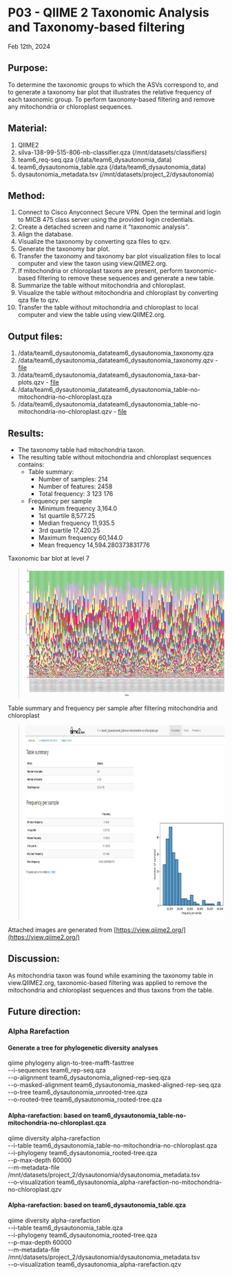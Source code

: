 # P03 - QIIME 2 Taxonomic Analysis and Taxonomy-based filtering

Feb 12th, 2024

## Purpose:
To determine the taxonomic groups to which the ASVs correspond to, and to generate a taxonomy bar plot that illustrates the relative frequency of each taxonomic group. 
To perform taxonomy-based filtering and remove any mitochondria or chloroplast sequences. 

## Material: 
1. QIIME2
2. silva-138-99-515-806-nb-classifier.qza (/mnt/datasets/classifiers)
3. team6_req-seq.qza (/data/team6_dysautonomia_data)
4. team6_dysautonomia_table.qza (/data/team6_dysautonomia_data)
5. dysautonomia_metadata.tsv (/mnt/datasets/project_2/dysautonomia)

## Method:
1. Connect to Cisco Anyconnect Secure VPN. Open the terminal and login to MICB 475 class server using the provided login credentials.
2. Create a detached screen and name it "taxonomic analysis". 
3. Align the database.
4. Visualize the taxonomy by converting qza files to qzv.
5. Generate the taxonomy bar plot.
6. Transfer the taxonomy and taxonomy bar plot visualization files to local computer and view the taxon using view.QIIME2.org.
7. If mitochondria or chloroplast taxons are present, perform taxonomic-based filtering to remove these sequences and generate a new table.
8. Summarize the table without mitochondria and chloroplast.
9. Visualize the table without mitochondria and chloroplast by converting qza file to qzv.
10. Transfer the table without mitochondria and chloroplast to local computer and view the table using view.QIIME2.org. 
   
## Output files:
1. /data/team6_dysautonomia_datateam6_dysautonomia_taxonomy.qza
2. /data/team6_dysautonomia_datateam6_dysautonomia_taxonomy.qzv - [file](/QIIME2/export/taxonomy.qzv)
3. /data/team6_dysautonomia_datateam6_dysautonomia_taxa-bar-plots.qzv - [file](/QIIME2/export/taxa-bar-plots.qzv)
4. /data/team6_dysautonomia_datateam6_dysautonomia_table-no-mitochondria-no-chloroplast.qza
5. /data/team6_dysautonomia_datateam6_dysautonomia_table-no-mitochondria-no-chloroplast.qzv - [file](/QIIME2/export/table-no-mitochondria-no-chloroplast.qzv)

## Results: 
* The taxonomy table had mitochondria taxon. 
* The resulting table without mitochondria and chloroplast sequences contains: 
   * Table summary: 
      * Number of samples: 214
      * Number of features: 2458
      * Total frequency: 3 123 176
   * Frequency per sample
      * Minimum frequency	3,164.0
      * 1st quartile	8,577.25
      * Median frequency	11,935.5
      * 3rd quartile	17,420.25
      * Maximum frequency	60,144.0
      * Mean frequency	14,594.280373831776
    
Taxonomic bar blot at level 7
> <img src="/QIIME2/figures/taxonomic_bar_plot_level_7.png" height="300">

Table summary and frequency per sample after filtering mitochondria and chloroplast
> <img src="/QIIME2/figures/table-no-mitochondria-no-chloroplast.png" height="450">

Attached images are generated from [https://view.qiime2.org/](https://view.qiime2.org/)

## Discussion:
As mitochondria taxon was found while examining the taxonomy table in view.QIIME2.org, taxonomic-based filtering was applied
to remove the mitochondria and chloroplast sequences and thus taxons from the table. 

## Future direction:
### Alpha Rarefaction 
#### Generate a tree for phylogenetic diversity analyses
qiime phylogeny align-to-tree-mafft-fasttree \
  --i-sequences team6_rep-seq.qza \
  --o-alignment team6_dysautonomia_aligned-rep-seq.qza \
  --o-masked-alignment team6_dysautonomia_masked-aligned-rep-seq.qza \
  --o-tree team6_dysautonomia_unrooted-tree.qza \
  --o-rooted-tree team6_dysautonomia_rooted-tree.qza

#### Alpha-rarefaction: based on team6_dysautonomia_table-no-mitochondria-no-chloroplast.qza
qiime diversity alpha-rarefaction \
  --i-table  team6_dysautonomia_table-no-mitochondria-no-chloroplast.qza \
  --i-phylogeny team6_dysautonomia_rooted-tree.qza \
  --p-max-depth 60000 \
  --m-metadata-file /mnt/datasets/project_2/dysautonomia/dysautonomia_metadata.tsv \
  --o-visualization team6_dysautonomia_alpha-rarefaction-no-mitochondria-no-chloroplast.qzv

#### Alpha-rarefaction: based on team6_dysautonomia_table.qza
qiime diversity alpha-rarefaction \
  --i-table  team6_dysautonomia_table.qza \
  --i-phylogeny team6_dysautonomia_rooted-tree.qza \
  --p-max-depth 60000 \
  --m-metadata-file /mnt/datasets/project_2/dysautonomia/dysautonomia_metadata.tsv \
  --o-visualization team6_dysautonomia_alpha-rarefaction.qzv
